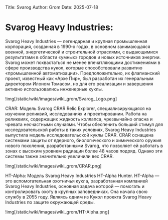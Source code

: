 Title: Svarog
Author: Grom
Date: 2025-07-18

# Svarog Heavy Industries:

Svarog Heavy Industries — легендарная и крупная промышленная корпорация, созданная в 1990-х годах, в основном занимающаяся военной, энергетической и строительной отраслями, с выдающимися результатами в области «умных» городов и новых источников энергии. 
Svarog может похвастаться не менее впечатляющими достижениями в сфере производства кукол, которые способствовали развитию «промышленной автоматизации». 
Предположительно, их флагманский проект, известный как «Архе Пир», был разработан их генеральным директором Илоном Томасом, но для его реализации и завершения активно использовались инженерные куклы.

!img[/static/wiki/images/wiki_grom/Svarog_Logo.png]

CRAR: Модель Svarog CRAR Relic Explorer, специализирующаяся на изучении реликвий, исследованиях и проектировании. Работа на реликвиях, содержащих жидкость коллапса, чрезвычайно опасна и чревата несчастными случаями. Чтобы обеспечить больший стимул для исследовательской работы в таких условиях, Svarog Heavy Industries выпустила модель исследовательской куклы CRAR. CRAR оснащена системами защиты от ядерного, биологического и химического оружия нового поколения, разработанными Svarog, что позволяет ей работать в зонах с высоким уровнем радиации более 48 часов подряд. Однако эти системы также значительно увеличили вес CRAR.

!img[/static/wiki/images/wiki_grom/CRAR.png]

HT-Alpha: Модель Svarog Heavy Industries HT-Alpha Hunter. HT-Alpha — это вспомогательная охотничья кукла, разработанная компанией Svarog Heavy Industries, основная задача которой — помогать и контролировать охоту в крупных заповедниках. Она начала свою службу в 2055 году. Являясь одним из Кукол проекта Svarog Heavy Industries по защите окружающей среды.

!img[/static/wiki/images/wiki_grom/HT-Alpha.png]